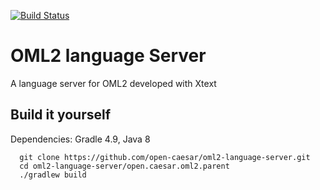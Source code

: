 [![Build Status](https://travis-ci.org/open-caesar/oml2-language-server.svg?branch=master)](https://travis-ci.org/open-caesar/oml2-language-server)

# OML2 language Server
A language server for OML2 developed with Xtext

## Build it yourself

Dependencies: Gradle 4.9, Java 8
```
  git clone https://github.com/open-caesar/oml2-language-server.git
  cd oml2-language-server/open.caesar.oml2.parent
  ./gradlew build
```
